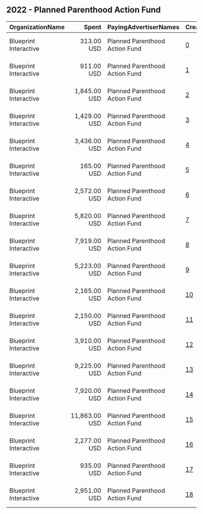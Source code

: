 ## 2022 - Planned Parenthood Action Fund 
|OrganizationName|Spent|PayingAdvertiserNames|CreativeUrls|Impressions|Genders|AgeBrackets|CountryCodes|BillingAddresses|CandidateBallotInformation|
|:---|---:|:---|:---|---:|:---|:---|:---|:---|:---|
|Blueprint Interactive|313.00 USD|Planned Parenthood Action Fund|[0](https://www.snap.com/political-ads/asset/ba2c4a7478e267b18e889fced96576af697dffcbe15ff6d60ecd5aabb705d63c?mediaType=mp4)|15,480|FEMALE|35-|united states|"1730 Rhode Island Ave NW Suite 1014,Washington,20036,US"||
|Blueprint Interactive|911.00 USD|Planned Parenthood Action Fund|[1](https://www.snap.com/political-ads/asset/8c7223596b057dca01ee0f55c727da482816b3cef09a1dee506695b5ff8f77ff?mediaType=mp4)|31,771||18-40|united states|"1730 Rhode Island Ave NW Suite 1014,Washington,20036,US"||
|Blueprint Interactive|1,845.00 USD|Planned Parenthood Action Fund|[2](https://www.snap.com/political-ads/asset/1b8f42c40a2f79405d946f71c48baed809259068381559179d02c30eb354f687?mediaType=mp4)|71,986||18-44|united states|"1730 Rhode Island Ave NW Suite 1014,Washington,20036,US"||
|Blueprint Interactive|1,429.00 USD|Planned Parenthood Action Fund|[3](https://www.snap.com/political-ads/asset/e95ce12957bee7ab4f827a0d8574eeba6497b7c6aec1159f8106c9c121172916?mediaType=mp4)|56,118||18-44|united states|"1730 Rhode Island Ave NW Suite 1014,Washington,20036,US"||
|Blueprint Interactive|3,436.00 USD|Planned Parenthood Action Fund|[4](https://www.snap.com/political-ads/asset/e95ce12957bee7ab4f827a0d8574eeba6497b7c6aec1159f8106c9c121172916?mediaType=mp4)|97,558|FEMALE|18-35|united states|"1730 Rhode Island Ave NW Suite 1014,Washington,20036,US"||
|Blueprint Interactive|165.00 USD|Planned Parenthood Action Fund|[5](https://www.snap.com/political-ads/asset/ba2c4a7478e267b18e889fced96576af697dffcbe15ff6d60ecd5aabb705d63c?mediaType=mp4)|4,784||18-44|united states|"1730 Rhode Island Ave NW Suite 1014,Washington,20036,US"||
|Blueprint Interactive|2,572.00 USD|Planned Parenthood Action Fund|[6](https://www.snap.com/political-ads/asset/1b8f42c40a2f79405d946f71c48baed809259068381559179d02c30eb354f687?mediaType=mp4)|89,350||18-44|united states|"1730 Rhode Island Ave NW Suite 1014,Washington,20036,US"||
|Blueprint Interactive|5,820.00 USD|Planned Parenthood Action Fund|[7](https://www.snap.com/political-ads/asset/80d9e7fa9efe6276a4c91d9d36b145c33da49373fdf0cf189ba9dd4104566314?mediaType=mp4)|330,340|FEMALE|35-|united states|"1730 Rhode Island Ave NW Suite 1014,Washington,20036,US"||
|Blueprint Interactive|7,919.00 USD|Planned Parenthood Action Fund|[8](https://www.snap.com/political-ads/asset/ccd6fc89329aa3225f8210f068d5f6c007d096a6776832899144996ffed50ba5?mediaType=mp4)|1,139,994|FEMALE|18-44|united states|"1730 Rhode Island Ave NW Suite 1014,Washington,20036,US"||
|Blueprint Interactive|5,223.00 USD|Planned Parenthood Action Fund|[9](https://www.snap.com/political-ads/asset/80d9e7fa9efe6276a4c91d9d36b145c33da49373fdf0cf189ba9dd4104566314?mediaType=mp4)|243,312||18-44|united states|"1730 Rhode Island Ave NW Suite 1014,Washington,20036,US"||
|Blueprint Interactive|2,165.00 USD|Planned Parenthood Action Fund|[10](https://www.snap.com/political-ads/asset/3a66384bdab3514b6f5bf4bda353f84d422ec7410204c20a1a8e031ba1efa63f?mediaType=mp4)|87,159|FEMALE|35-|united states|"1730 Rhode Island Ave NW Suite 1014,Washington,20036,US"||
|Blueprint Interactive|2,150.00 USD|Planned Parenthood Action Fund|[11](https://www.snap.com/political-ads/asset/1b8f42c40a2f79405d946f71c48baed809259068381559179d02c30eb354f687?mediaType=mp4)|59,423|FEMALE|18-35|united states|"1730 Rhode Island Ave NW Suite 1014,Washington,20036,US"||
|Blueprint Interactive|3,910.00 USD|Planned Parenthood Action Fund|[12](https://www.snap.com/political-ads/asset/3a66384bdab3514b6f5bf4bda353f84d422ec7410204c20a1a8e031ba1efa63f?mediaType=mp4)|141,024||18-44|united states|"1730 Rhode Island Ave NW Suite 1014,Washington,20036,US"||
|Blueprint Interactive|9,225.00 USD|Planned Parenthood Action Fund|[13](https://www.snap.com/political-ads/asset/a7878aab1c5a9fa02b5f0d9a052b0fd1a84f22037ca228d7b15795c93675d4fe?mediaType=mp4)|302,543||18-40|united states|"1730 Rhode Island Ave NW Suite 1014,Washington,20036,US"||
|Blueprint Interactive|7,920.00 USD|Planned Parenthood Action Fund|[14](https://www.snap.com/political-ads/asset/ccd6fc89329aa3225f8210f068d5f6c007d096a6776832899144996ffed50ba5?mediaType=mp4)|1,196,056||18-44|united states|"1730 Rhode Island Ave NW Suite 1014,Washington,20036,US"||
|Blueprint Interactive|11,863.00 USD|Planned Parenthood Action Fund|[15](https://www.snap.com/political-ads/asset/97823d86aa5fd419d322553f576921677b98e18661850dec7795bbd7cec6d69d?mediaType=mp4)|427,661||18-40|united states|"1730 Rhode Island Ave NW Suite 1014,Washington,20036,US"||
|Blueprint Interactive|2,277.00 USD|Planned Parenthood Action Fund|[16](https://www.snap.com/political-ads/asset/1b8f42c40a2f79405d946f71c48baed809259068381559179d02c30eb354f687?mediaType=mp4)|70,254|FEMALE|18-35|united states|"1730 Rhode Island Ave NW Suite 1014,Washington,20036,US"||
|Blueprint Interactive|935.00 USD|Planned Parenthood Action Fund|[17](https://www.snap.com/political-ads/asset/e95ce12957bee7ab4f827a0d8574eeba6497b7c6aec1159f8106c9c121172916?mediaType=mp4)|32,912|FEMALE|18-35|united states|"1730 Rhode Island Ave NW Suite 1014,Washington,20036,US"||
|Blueprint Interactive|2,951.00 USD|Planned Parenthood Action Fund|[18](https://www.snap.com/political-ads/asset/e95ce12957bee7ab4f827a0d8574eeba6497b7c6aec1159f8106c9c121172916?mediaType=mp4)|90,744||18-44|united states|"1730 Rhode Island Ave NW Suite 1014,Washington,20036,US"||
